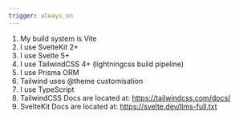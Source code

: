 ```yaml
---
trigger: always_on
---
```


1. My build system is Vite
2. I use SvelteKit 2+ 
3. I use Svelte 5+
4. I use TailwindCSS 4+ (lightningcss build pipeline)
5. I use Prisma ORM
6. Tailwind uses @theme customisation
7. I use TypeScript
8. TailwindCSS Docs are located at: https://tailwindcss.com/docs/
9. SvelteKit Docs are located at: https://svelte.dev/llms-full.txt
